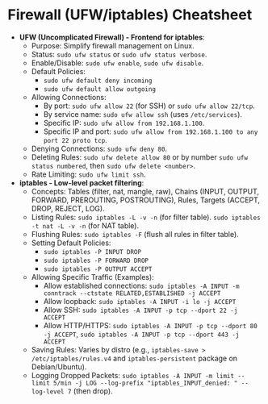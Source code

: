 # Firewall (UFW/iptables) Cheatsheet

*   **UFW (Uncomplicated Firewall) - Frontend for iptables**:
    *   Purpose: Simplify firewall management on Linux.
    *   Status: `sudo ufw status` or `sudo ufw status verbose`.
    *   Enable/Disable: `sudo ufw enable`, `sudo ufw disable`.
    *   Default Policies:
        *   `sudo ufw default deny incoming`
        *   `sudo ufw default allow outgoing`
    *   Allowing Connections:
        *   By port: `sudo ufw allow 22` (for SSH) or `sudo ufw allow 22/tcp`.
        *   By service name: `sudo ufw allow ssh` (uses `/etc/services`).
        *   Specific IP: `sudo ufw allow from 192.168.1.100`.
        *   Specific IP and port: `sudo ufw allow from 192.168.1.100 to any port 22 proto tcp`.
    *   Denying Connections: `sudo ufw deny 80`.
    *   Deleting Rules: `sudo ufw delete allow 80` or by number `sudo ufw status numbered`, then `sudo ufw delete <number>`.
    *   Rate Limiting: `sudo ufw limit ssh`.
*   **iptables - Low-level packet filtering**:
    *   Concepts: Tables (filter, nat, mangle, raw), Chains (INPUT, OUTPUT, FORWARD, PREROUTING, POSTROUTING), Rules, Targets (ACCEPT, DROP, REJECT, LOG).
    *   Listing Rules: `sudo iptables -L -v -n` (for filter table). `sudo iptables -t nat -L -v -n` (for NAT table).
    *   Flushing Rules: `sudo iptables -F` (flush all rules in filter table).
    *   Setting Default Policies:
        *   `sudo iptables -P INPUT DROP`
        *   `sudo iptables -P FORWARD DROP`
        *   `sudo iptables -P OUTPUT ACCEPT`
    *   Allowing Specific Traffic (Examples):
        *   Allow established connections: `sudo iptables -A INPUT -m conntrack --ctstate RELATED,ESTABLISHED -j ACCEPT`
        *   Allow loopback: `sudo iptables -A INPUT -i lo -j ACCEPT`
        *   Allow SSH: `sudo iptables -A INPUT -p tcp --dport 22 -j ACCEPT`
        *   Allow HTTP/HTTPS: `sudo iptables -A INPUT -p tcp --dport 80 -j ACCEPT`, `sudo iptables -A INPUT -p tcp --dport 443 -j ACCEPT`
    *   Saving Rules: Varies by distro (e.g., `iptables-save > /etc/iptables/rules.v4` and `iptables-persistent` package on Debian/Ubuntu).
    *   Logging Dropped Packets: `sudo iptables -A INPUT -m limit --limit 5/min -j LOG --log-prefix "iptables_INPUT_denied: " --log-level 7` (then drop).
